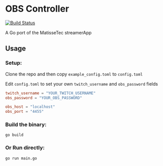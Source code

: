 # OBS Controller

[![Build Status](https://github.com/dustinbowers/obs-controller/actions/workflows/build.yml/badge.svg)](https://github.com/dustinbowers/obs-controller/actions)  

A Go port of the MatisseTec streamerApp

## Usage


### Setup:

Clone the repo and then copy `example_config.toml` to `config.toml`

Edit `config.toml` to set your own `twitch_username` and `obs_password` fields

```toml
twitch_username = "YOUR_TWITCH_USERNAME"
obs_password = "YOUR_OBS_PASSWORD"

obs_host = "localhost"
obs_port = "4455"
```

### Build the binary:
```
go build
```

### Or Run directly:

```
go run main.go
```

